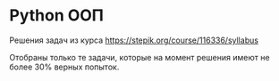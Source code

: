 # Python ООП
Решения задач из курса https://stepik.org/course/116336/syllabus

Отобраны только те задачи, которые на момент решения имеют не более 30% верных попыток.
